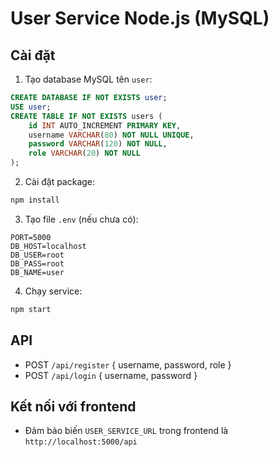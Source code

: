 # User Service Node.js (MySQL)

## Cài đặt

1. Tạo database MySQL tên `user`:

```sql
CREATE DATABASE IF NOT EXISTS user;
USE user;
CREATE TABLE IF NOT EXISTS users (
    id INT AUTO_INCREMENT PRIMARY KEY,
    username VARCHAR(80) NOT NULL UNIQUE,
    password VARCHAR(120) NOT NULL,
    role VARCHAR(20) NOT NULL
);
```

2. Cài đặt package:
```bash
npm install
```

3. Tạo file `.env` (nếu chưa có):
```
PORT=5000
DB_HOST=localhost
DB_USER=root
DB_PASS=root
DB_NAME=user
```

4. Chạy service:
```bash
npm start
```

## API
- POST `/api/register` { username, password, role }
- POST `/api/login` { username, password }

## Kết nối với frontend
- Đảm bảo biến `USER_SERVICE_URL` trong frontend là `http://localhost:5000/api` 